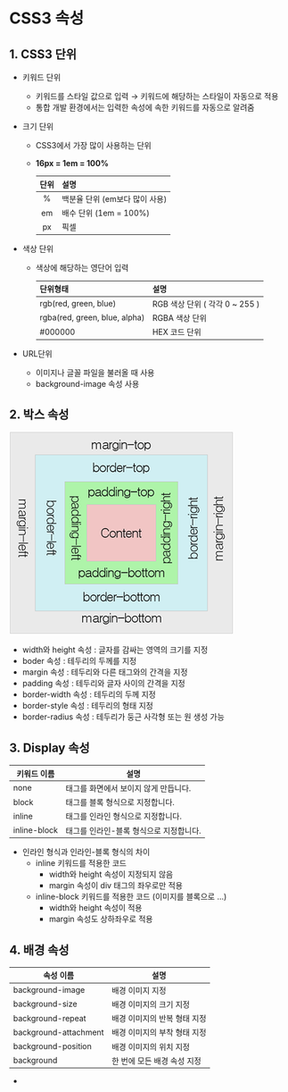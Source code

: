 # CSS3 속성

## 1. CSS3 단위

- 키워드 단위

  - 키워드를 스타일 값으로 입력
    → 키워드에 해당하는 스타일이 자동으로 적용
  - 통합 개발 환경에서는 입력한 속성에 속한 키워드를 자동으로 알려줌

- 크기 단위

  - CSS3에서 가장 많이 사용하는 단위

  - **16px = 1em = 100%**

    | 단위 | 설명                           |
    | :--: | ------------------------------ |
    |  %   | 백분율 단위 (em보다 많이 사용) |
    |  em  | 배수 단위 (1em = 100%)         |
    |  px  | 픽셀                           |

- 색상 단위

  - 색상에 해당하는 영단어 입력

    | 단위형태                      | 설명                           |
    | ----------------------------- | ------------------------------ |
    | rgb(red, green, blue)         | RGB 색상 단위 ( 각각 0 ~ 255 ) |
    | rgba(red, green, blue, alpha) | RGBA 색상 단위                 |
    | #000000                       | HEX 코드 단위                  |

- URL단위

  - 이미지나 글꼴 파일을 불러올 때 사용
  - background-image 속성 사용

## 2. 박스 속성

![](https://github.com/alikwon/web/blob/master/CSS_0608_9/css_boxproperty.png?raw=true)

- width와 height 속성 : 글자를 감싸는 영역의 크기를 지정
- boder 속성 : 테두리의 두께를 지정
- margin 속성 : 테두리와 다른 태그와의 간격을 지정
- padding 속성 : 테두리와 글자 사이의 간격을 지정
- border-width 속성 : 테두리의 두께 지정
- border-style 속성 : 테두리의 형태 지정
- border-radius 속성 : 테두리가 둥근 사각형 또는 원 생성 가능

## 3. Display 속성

| 키워드 이름  | 설명                                    |
| ------------ | --------------------------------------- |
| none         | 태그를 화면에서 보이지 않게 만듭니다.   |
| block        | 태그를 블록 형식으로 지정합니다.        |
| inline       | 태그를 인라인 형식으로 지정합니다.      |
| inline-block | 태그를 인라인-블록 형식으로 지정합니다. |

- 인라인 형식과 인라인-블록 형식의 차이
  - inline 키워드를 적용한 코드
    - width와 height 속성이 지정되지 않음
    - margin 속성이 div 태그의 좌우로만 적용
  - inline-block 키워드를 적용한 코드 (이미지를 블록으로 ...)
    - width와 height 속성이 적용
    - margin 속성도 상하좌우로 적용

## 4. 배경 속성

| 속성 이름             | 설명                         |
| --------------------- | ---------------------------- |
| background-image      | 배경 이미지 지정             |
| background-size       | 배경 이미지의 크기 지정      |
| background-repeat     | 배경 이미지의 반복 형태 지정 |
| background-attachment | 배경 이미지의 부착 형태 지정 |
| background-position   | 배경 이미지의 위치 지정      |
| background            | 한 번에 모든 배경 속성 지정  |

- 